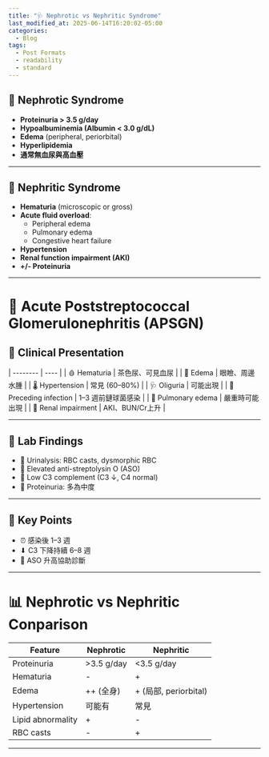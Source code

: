 ```yaml
---
title: "🩺 Nephrotic vs Nephritic Syndrome"
last_modified_at: 2025-06-14T16:20:02-05:00
categories:
  - Blog
tags:
  - Post Formats
  - readability
  - standard
---
```


## 📌 Nephrotic Syndrome 

- **Proteinuria > 3.5 g/day**
- **Hypoalbuminemia (Albumin < 3.0 g/dL)**
- **Edema** (peripheral, periorbital)
- **Hyperlipidemia**
- **通常無血尿與高血壓**

---

## 📌 Nephritic Syndrome 

- **Hematuria** (microscopic or gross)
- **Acute fluid overload**:
  - Peripheral edema
  - Pulmonary edema
  - Congestive heart failure
- **Hypertension**
- **Renal function impairment (AKI)**
- **+/- Proteinuria**

---

# 🦠 Acute Poststreptococcal Glomerulonephritis (APSGN)

## 🎯 Clinical Presentation

| -------- | ---- |
| 🩸 Hematuria | 茶色尿、可見血尿 |
| 🚰 Edema | 眼瞼、周邊水腫 |
| 🌡️ Hypertension | 常見 (60–80%) |
| 🩺 Oliguria | 可能出現 |
| 🦠 Preceding infection | 1–3 週前鏈球菌感染 |
| 🩻 Pulmonary edema | 嚴重時可能出現 |
| 💉 Renal impairment | AKI、BUN/Cr上升 |

---

## 🔬 Lab Findings

- 🔬 Urinalysis: RBC casts, dysmorphic RBC
- 🧪 Elevated anti-streptolysin O (ASO)
- 🧪 Low C3 complement (C3 ↓, C4 normal)
- 🧪 Proteinuria: 多為中度

---

## 🔑 Key Points

- ⏰ 感染後 1–3 週
- ⬇ C3 下降持續 6–8 週
- 🧪 ASO 升高協助診斷

---

# 📊 Nephrotic vs Nephritic Conparison

| Feature | Nephrotic | Nephritic |
| ---- | ---- | ---- |
| Proteinuria | >3.5 g/day | <3.5 g/day |
| Hematuria | - | + |
| Edema | ++ (全身) | + (局部, periorbital) |
| Hypertension | 可能有 | 常見 |
| Lipid abnormality | + | - |
| RBC casts | - | + |

---

